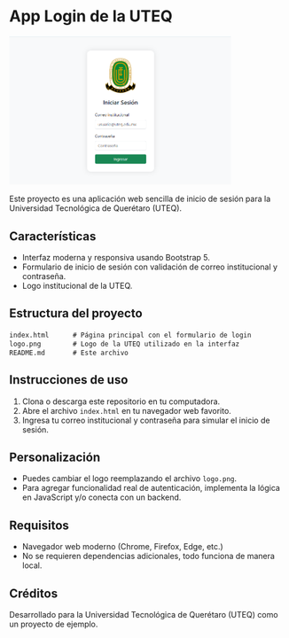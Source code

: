 # App Login de la UTEQ

<img src="captura1.png" width="400px">

Este proyecto es una aplicación web sencilla de inicio de sesión para la Universidad Tecnológica de Querétaro (UTEQ).

## Características

- Interfaz moderna y responsiva usando Bootstrap 5.
- Formulario de inicio de sesión con validación de correo institucional y contraseña.
- Logo institucional de la UTEQ.

## Estructura del proyecto

```
index.html      # Página principal con el formulario de login
logo.png        # Logo de la UTEQ utilizado en la interfaz
README.md       # Este archivo
```

## Instrucciones de uso

1. Clona o descarga este repositorio en tu computadora.
2. Abre el archivo `index.html` en tu navegador web favorito.
3. Ingresa tu correo institucional y contraseña para simular el inicio de sesión.

## Personalización

- Puedes cambiar el logo reemplazando el archivo `logo.png`.
- Para agregar funcionalidad real de autenticación, implementa la lógica en JavaScript y/o conecta con un backend.

## Requisitos

- Navegador web moderno (Chrome, Firefox, Edge, etc.)
- No se requieren dependencias adicionales, todo funciona de manera local.

## Créditos

Desarrollado para la Universidad Tecnológica de Querétaro (UTEQ) como un proyecto de ejemplo.
